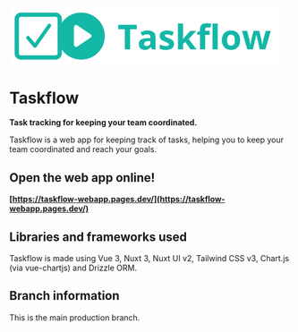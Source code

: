 <img src="logo-github.webp" alt="Taskflow logo" width="480px">

# Taskflow

**Task tracking for keeping your team coordinated.**

Taskflow is a web app for keeping track of tasks, helping you to keep your team coordinated and reach your goals.

## Open the web app online!

**[https://taskflow-webapp.pages.dev/](https://taskflow-webapp.pages.dev/)**

## Libraries and frameworks used

Taskflow is made using Vue 3, Nuxt 3, Nuxt UI v2, Tailwind CSS v3, Chart.js (via vue-chartjs) and Drizzle ORM.

## Branch information

This is the main production branch.

